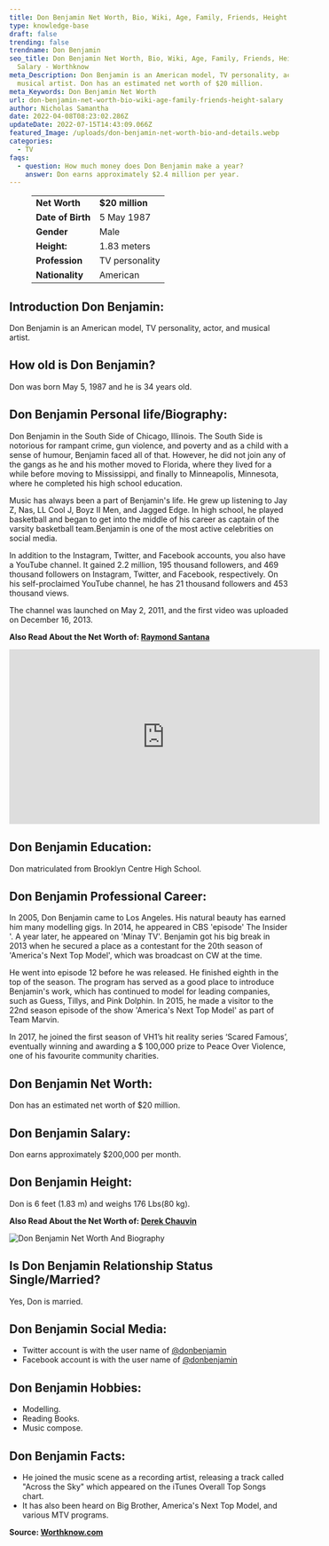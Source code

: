 ```yaml
---
title: Don Benjamin Net Worth, Bio, Wiki, Age, Family, Friends, Height & Salary
type: knowledge-base
draft: false
trending: false
trendname: Don Benjamin
seo_title: Don Benjamin Net Worth, Bio, Wiki, Age, Family, Friends, Height &
  Salary - Worthknow
meta_Description: Don Benjamin is an American model, TV personality, actor, and
  musical artist. Don has an estimated net worth of $20 million.
meta_Keywords: Don Benjamin Net Worth
url: don-benjamin-net-worth-bio-wiki-age-family-friends-height-salary
author: Nicholas Samantha
date: 2022-04-08T08:23:02.286Z
updateDate: 2022-07-15T14:43:09.066Z
featured_Image: /uploads/don-benjamin-net-worth-bio-and-details.webp
categories:
  - TV
faqs:
  - question: How much money does Don Benjamin make a year?
    answer: Don earns approximately $2.4 million per year.
---
```

<figure class="wp-block-table is-style-stripes">
  <table>
    <tbody>
      <tr>
        <td>
          <strong>Net Worth</strong>
        </td>
        <td>
          <strong>$20 million</strong>
        </td>
      </tr>
      <tr>
        <td>
          <strong>Date of Birth</strong>
        </td>
        <td>5 May 1987</td>
      </tr>
      <tr>
        <td>
          <strong>Gender</strong>
        </td>
        <td>Male</td>
      </tr>
      <tr>
        <td>
          <strong>Height:</strong>
        </td>
        <td>1.83 meters</td>
      </tr>
      <tr>
        <td>
          <strong>Profession</strong>
        </td>
        <td>TV personality</td>
      </tr>
      <tr>
        <td>
          <strong>Nationality</strong>
        </td>
        <td>American</td>
      </tr>
    </tbody>
  </table>
</figure>

## **Introduction Don Benjamin:**

Don Benjamin is an American model, TV personality, actor, and musical artist. 

## **How old is Don Benjamin?**

Don was born May 5, 1987 and he is 34 years old.

## **Don Benjamin Personal life/Biography:**

Don Benjamin in the South Side of Chicago, Illinois. The South Side is notorious for rampant crime, gun violence, and poverty and as a child with a sense of humour, Benjamin faced all of that. However, he did not join any of the gangs as he and his mother moved to Florida, where they lived for a while before moving to Mississippi, and finally to Minneapolis, Minnesota, where he completed his high school education.

Music has always been a part of Benjamin's life. He grew up listening to Jay Z, Nas, LL Cool J, Boyz II Men, and Jagged Edge. In high school, he played basketball and began to get into the middle of his career as captain of the varsity basketball team.Benjamin is one of the most active celebrities on social media.

In addition to the Instagram, Twitter, and Facebook accounts, you also have a YouTube channel. It gained 2.2 million, 195 thousand followers, and 469 thousand followers on Instagram, Twitter, and Facebook, respectively. On his self-proclaimed YouTube channel, he has 21 thousand followers and 453 thousand views.

The channel was launched on May 2, 2011, and the first video was uploaded on December 16, 2013.

**Also Read About the Net Worth of: <a href="https://worthknow.com/raymond-santana-net-worth-bio-wiki-age-family-friends-height-salary/" target="_blank" rel="noopener">Raymond Santana</a>**

<iframe width="560" height="315" src="https://www.youtube.com/embed/pVmBCp9K4WE" title="YouTube video player" frameborder="0" allow="accelerometer; autoplay; clipboard-write; encrypted-media; gyroscope; picture-in-picture" allowfullscreen></iframe>

## **Don Benjamin Education:**

Don matriculated from Brooklyn Centre High School.

## **Don Benjamin Professional Career:**

In 2005, Don Benjamin came to Los Angeles. His natural beauty has earned him many modelling gigs. In 2014, he appeared in CBS 'episode' The Insider '. A year later, he appeared on 'Minay TV'. Benjamin got his big break in 2013 when he secured a place as a contestant for the 20th season of 'America's Next Top Model', which was broadcast on CW at the time.

He went into episode 12 before he was released. He finished eighth in the top of the season. The program has served as a good place to introduce Benjamin's work, which has continued to model for leading companies, such as Guess, Tillys, and Pink Dolphin. In 2015, he made a visitor to the 22nd season episode of the show 'America's Next Top Model' as part of Team Marvin.

In 2017, he joined the first season of VH1’s hit reality series ‘Scared Famous’, eventually winning and awarding a $ 100,000 prize to Peace Over Violence, one of his favourite community charities.

## **Don Benjamin Net Worth:**

Don has an estimated net worth of $20 million.

## **Don Benjamin Salary:**

Don earns approximately $200,000 per month.

## **Don Benjamin Height:**

Don is 6 feet (1.83 m) and weighs 176 Lbs(80 kg).

**Also Read About the Net Worth of: <a href="https://worthknow.com/derek-chauvin-net-worth-bio-age-family-friends-height-salary/" target="_blank" rel="noopener">Derek Chauvin</a>**

![Don Benjamin Net Worth And Biography](/uploads/don-benjamin-net-worth-.webp)

## **Is Don Benjamin Relationship Status Single/Married?**

Yes, Don is married.

## **Don Benjamin Social Media:**

* Twitter account is with the user name of <a href="https://twitter.com/donbenjamin" target="_blank" rel="nofollow" rel="noopener">@donbenjamin</a>
* Facebook account is with the user name of <a href="https://www.facebook.com/ItsDonBenjamin" target="_blank" rel="nofollow" rel="noopener">@donbenjamin</a>

## **Don Benjamin Hobbies:**

* Modelling.
* Reading Books.
* Music compose.

## **Don Benjamin Facts:**

* He joined the music scene as a recording artist, releasing a track called "Across the Sky" which appeared on the iTunes Overall Top Songs chart. 
* It has also been heard on Big Brother, America's Next Top Model, and various MTV programs.

**Source: <a href="https://worthknow.com/" target="_blank" rel="noopener">Worthknow.com</a>**